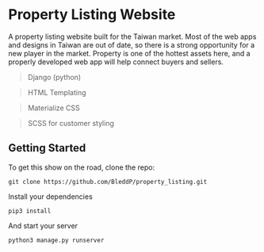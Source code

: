 # Property Listing Website

A property listing website built for the Taiwan market.
Most of the web apps and designs in Taiwan are out of date, so there is a strong opportunity for a new player in the market. Property is one of the hottest assets here, and a properly developed web app will help connect buyers and sellers.

> Django (python)

> HTML Templating

> Materialize CSS

> SCSS for customer styling

## Getting Started

To get this show on the road, clone the repo:

```
git clone https://github.com/BleddP/property_listing.git
```

Install your dependencies

```
pip3 install
```

And start your server

```
python3 manage.py runserver
```
